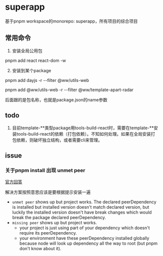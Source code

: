 # superapp

基于pnpm workspace的monorepo: superapp，所有项目的综合项目



<!-- ## packages

* config: 配置中心
* framework: 基于express的后端框架以及工具函数
* server: 后端接口服务
* template-apart-radar: 广州看房dashboard
* tools-build: 基于webpack4的打包工具
* tools-upload-cdn: 上传cdn工具
* utils: 通用工具函数


## 运行

yarn start

询问试启动项目 -->

## 常用命令

1. 安装全局公用包

  pnpm add react react-dom -w

2. 安装到某个package

  pnpm add dayjs -r --filter @ww/utils-web

  pnpm add @ww/utils-web -r --filter @ww/template-apart-radar

后面跟的是包名称，也就是package.json的name参数


## todo

1. 目前template-\*\*类型package用tools-build-react时，需要在template-\*\*安装tools-build-react的依赖（打包依赖）。不知如何处理。如果在全局安装打包依赖，则破坏独立结构，或者需要cli来管理。


## issue

### 关于pnpm install 出现 unmet peer

[官方回答](https://github.com/pnpm/pnpm/issues/4183#issuecomment-1008252214)

解决方案按照意思应该是要根据提示安装一遍

* `unmet peer` shows up but project works. The declared peerDependency is installed but installed version doesn't match declared version, but luckily the installed version doesn't have break changes which would break the package declared peerDependency.
* `missing peer` shows up but project works.
  * your project is just using part of your dependency which doesn't require its peerDependency.
  * your environment have these peerDependency installed globally because node will look up dependency all the way to root (but pnpm don't know about it).
